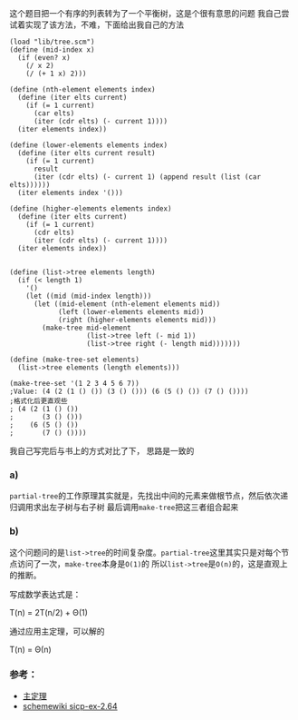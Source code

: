 这个题目把一个有序的列表转为了一个平衡树，这是个很有意思的问题
我自己尝试着实现了该方法，不难，下面给出我自己的方法
```
(load "lib/tree.scm")
(define (mid-index x)
  (if (even? x)
    (/ x 2)
    (/ (+ 1 x) 2)))

(define (nth-element elements index)
  (define (iter elts current)
    (if (= 1 current)
      (car elts)
      (iter (cdr elts) (- current 1))))
  (iter elements index))

(define (lower-elements elements index)
  (define (iter elts current result)
    (if (= 1 current)
      result
      (iter (cdr elts) (- current 1) (append result (list (car elts))))))
  (iter elements index '()))

(define (higher-elements elements index)
  (define (iter elts current)
    (if (= 1 current)
      (cdr elts)
      (iter (cdr elts) (- current 1))))
  (iter elements index))


(define (list->tree elements length)
  (if (< length 1)
    '()
    (let ((mid (mid-index length)))
      (let ((mid-element (nth-element elements mid))
            (left (lower-elements elements mid))
            (right (higher-elements elements mid)))
        (make-tree mid-element
                   (list->tree left (- mid 1))
                   (list->tree right (- length mid)))))))

(define (make-tree-set elements)
  (list->tree elements (length elements)))

(make-tree-set '(1 2 3 4 5 6 7))
;Value: (4 (2 (1 () ()) (3 () ())) (6 (5 () ()) (7 () ())))
;格式化后更直观些
; (4 (2 (1 () ()) 
;       (3 () ())) 
;    (6 (5 () ()) 
;       (7 () ())))
```
我自己写完后与书上的方式对比了下， 思路是一致的

### a)
`partial-tree`的工作原理其实就是，先找出中间的元素来做根节点，然后依次递归调用求出左子树与右子树
最后调用`make-tree`把这三者组合起来

### b)
这个问题问的是`list->tree`的时间复杂度。`partial-tree`这里其实只是对每个节点访问了一次，`make-tree`本身是`O(1)`的
所以`list->tree`是`O(n)`的，这是直观上的推断。

写成数学表达式是： 
  
  T(n) = 2T(n/2) + Θ(1)

通过应用主定理，可以解的

  T(n) = Θ(n)

### 参考：

- [主定理](https://zh.wikipedia.org/zh/%E4%B8%BB%E5%AE%9A%E7%90%86)
- [schemewiki sicp-ex-2.64](http://community.schemewiki.org/?sicp-ex-2.64)